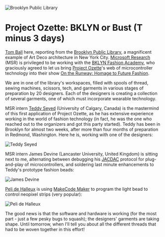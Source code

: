![Brooklyn Public Library](/static/blog/ozette/bklyn_pub_lib.jpg)

# Project Ozette: BKLYN or Bust (T minus 3 days)

[Tom Ball](https://www.microsoft.com/en-us/research/people/tball/) here, reporting from the [Brooklyn Public Library](https://www.bklynlibrary.org/locations/central), a magnificent example of Art Deco architecture in New York City. [Microsoft Research](https://research.microsoft.com) (MSR) is privileged to be working with the [BKLYN Fashion Academy](https://www.bklynlibrary.org/bklyn-fashion-academy), who graciously agreed to let us bring [Project Ozette](https://www.microsoft.com/en-us/research/project/ozette)'s web of microcontroller technology into their show [On the Runway: Homage to Future Fashion](https://bfahomagetofuturefashion.eventbrite.com/).

We are in one of the library's workspaces, filled with spools of thread, sewing machines, scissors, tech, and garments in various stages of preparation by 20 designers.
Each of the designers is creating a collection of several garments, one of which must incorporate wearable technology. 

MSR intern [Teddy Seyed](http://teddyseyed.com/) (University of Calgary, Canada) is the mastermind of this
first application of Project Ozette, as he has extensive experience working in the world of fashion technology (in fact, he was the one who reached out to the organizers and got this party started).
Teddy has been in Brooklyn for almost two weeks, after more than four months of preparation in Redmond, Washington. Here he is, working with one of the designers:

![Teddy Seyed](/static/blog/ozette/seyed.jpg)

MSR intern James Devine (Lancaster University, United Kingdom) is sitting next to me, alternating between
debugging his [JACDAC](https://jacdac.org) protocol for plug-and-play of microcontrollers, and soldering last minute enhancements to Teddy's prototype fashion beads:

![James Devine](/static/blog/ozette/devine.jpg)

[Peli de Halleux](https://www.microsoft.com/en-us/research/people/jhalleux/) is using [MakeCode Maker](https:maker.makecode.com) to program the light bead to control neopixel strips (very popular):

![Peli de Halleux](/static/blog/ozette/dehalleux.jpg)

The good news is that the software and hardware is working (for the most part - just a few pesky bugs to squash); the designers' garments are taking shape. Until tomorrow, when I'll tell you about all the different threads that had to be woven together in this effort!
